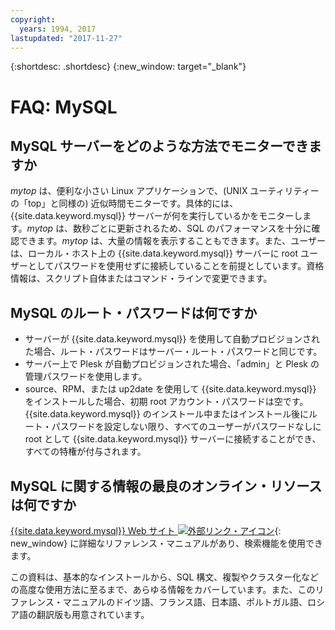 ```yaml
---
copyright:
  years: 1994, 2017
lastupdated: "2017-11-27"
---
```


{:shortdesc: .shortdesc}
{:new_window: target="_blank"}

# FAQ: MySQL

## MySQL サーバーをどのような方法でモニターできますか

_mytop_ は、便利な小さい Linux アプリケーションで、(UNIX ユーティリティーの「top」と同様の) 近似時間モニターです。具体的には、{{site.data.keyword.mysql}} サーバーが何を実行しているかをモニターします。_mytop_ は、数秒ごとに更新されるため、SQL のパフォーマンスを十分に確認できます。_mytop_ は、大量の情報を表示することもできます。また、ユーザーは、ローカル・ホスト上の {{site.data.keyword.mysql}} サーバーに root ユーザーとしてパスワードを使用せずに接続していることを前提としています。資格情報は、スクリプト自体またはコマンド・ラインで変更できます。


## MySQL のルート・パスワードは何ですか

* サーバーが {{site.data.keyword.mysql}} を使用して自動プロビジョンされた場合、ルート・パスワードはサーバー・ルート・パスワードと同じです。
* サーバー上で Plesk が自動プロビジョンされた場合、「admin」と Plesk の管理パスワードを使用します。
* source、RPM、または up2date を使用して {{site.data.keyword.mysql}} をインストールした場合、初期 root アカウント・パスワードは空です。{{site.data.keyword.mysql}} のインストール中またはインストール後にルート・パスワードを設定しない限り、すべてのユーザーがパスワードなしに root として {{site.data.keyword.mysql}} サーバーに接続することができ、すべての特権が付与されます。

## MySQL に関する情報の最良のオンライン・リソースは何ですか

[{{site.data.keyword.mysql}} Web サイト ![外部リンク・アイコン](../../icons/launch-glyph.svg "外部リンク・アイコン")](http://dev.mysql.com/doc/){: new_window} に詳細なリファレンス・マニュアルがあり、検索機能を使用できます。

この資料は、基本的なインストールから、SQL 構文、複製やクラスター化などの高度な使用方法に至るまで、あらゆる情報をカバーしています。また、このリファレンス・マニュアルのドイツ語、フランス語、日本語、ポルトガル語、ロシア語の翻訳版も用意されています。
